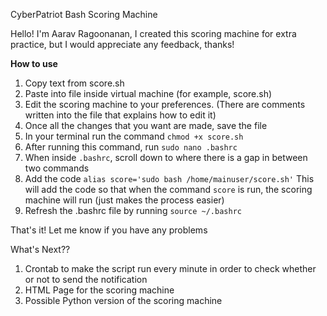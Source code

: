 CyberPatriot Bash Scoring Machine

Hello!
I'm Aarav Ragoonanan, I created this scoring machine for extra practice, but I would appreciate any feedback, thanks!

**How to use**
1. Copy text from score.sh
2. Paste into file inside virtual machine (for example, score.sh)
3. Edit the scoring machine to your preferences. (There are comments written into the file that explains how to edit it)
4. Once all the changes that you want are made, save the file
5. In your terminal run the command
`chmod +x score.sh`
6. After running this command, run
`sudo nano .bashrc`
7. When inside `.bashrc`, scroll down to where there is a gap in between two commands
8. Add the code
`alias score='sudo bash /home/mainuser/score.sh'`
This will add the code so that when the command `score` is run, the scoring machine will run (just makes the process easier)
9. Refresh the .bashrc file by running
`source ~/.bashrc`

That's it! Let me know if you have any problems


What's Next??
1. Crontab to make the script run every minute in order to check whether or not to send the notification
2. HTML Page for the scoring machine
3. Possible Python version of the scoring machine
